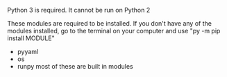 Python 3 is required. It cannot be run on Python 2

These modules are required to be installed. If you don't have any of the modules installed, go to the terminal on your computer and use "py -m pip install MODULE"
- pyyaml
- os
- runpy
most of these are built in modules
